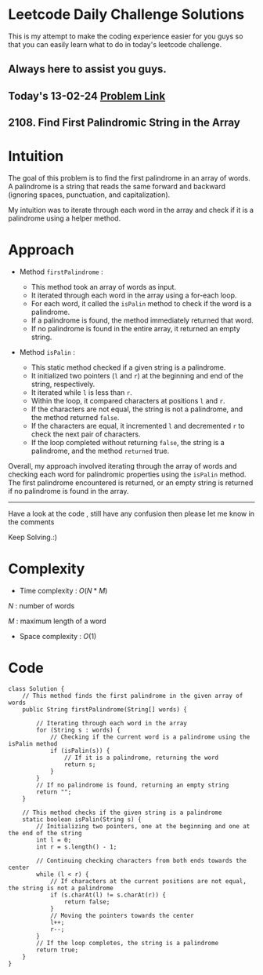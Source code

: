 # Leetcode Daily Challenge Solutions

This is my attempt to make the coding experience easier for you guys so that you can easily learn what to do in today's leetcode challenge.

## Always here to assist you guys.

## Today's 13-02-24 [Problem Link](https://leetcode.com/problems/find-first-palindromic-string-in-the-array/description/?envType=daily-question&envId=2024-02-13)
## 2108. Find First Palindromic String in the Array

# Intuition
<!-- Describe your first thoughts on how to solve this problem. -->
The goal of this problem is to find the first palindrome in an array of words. A palindrome is a string that reads the same forward and backward (ignoring spaces, punctuation, and capitalization). 

My intuition was to iterate through each word in the array and check if it is a palindrome using a helper method.

# Approach
<!-- Describe your approach to solving the problem. -->
- Method `firstPalindrome` :
  - This method took an array of words as input.
  - It iterated through each word in the array using a for-each loop.
  - For each word, it called the `isPalin` method to check if the word is a palindrome.
  - If a palindrome is found, the method immediately returned that word.
  - If no palindrome is found in the entire array, it returned an empty string.

- Method `isPalin` :
  - This static method checked if a given string is a palindrome.
  - It initialized two pointers (`l` and `r`) at the beginning and end of the string, respectively.
  - It iterated while `l` is less than `r`.
  - Within the loop, it compared characters at positions `l` and `r`.
  - If the characters are not equal, the string is not a palindrome, and the method returned `false`.
  - If the characters are equal, it incremented `l` and decremented `r` to check the next pair of characters.
  - If the loop completed without returning `false`, the string is a palindrome, and the method `returned` true.


Overall, my approach involved iterating through the array of words and checking each word for palindromic properties using the `isPalin` method. The first palindrome encountered is returned, or an empty string is returned if no palindrome is found in the array.

---
Have a look at the code , still have any confusion then please let me know in the comments

Keep Solving.:)

# Complexity
- Time complexity : $O(N*M)$
<!-- Add your time complexity here, e.g. $$O(n)$$ -->
$N$ : number of words

$M$ : maximum length of a word
- Space complexity : $O(1)$
<!-- Add your space complexity here, e.g. $$O(n)$$ -->

# Code
```
class Solution {
    // This method finds the first palindrome in the given array of words
    public String firstPalindrome(String[] words) {
        
        // Iterating through each word in the array
        for (String s : words) {
            // Checking if the current word is a palindrome using the isPalin method
            if (isPalin(s)) {
                // If it is a palindrome, returning the word
                return s;
            }
        }
        // If no palindrome is found, returning an empty string
        return "";
    }

    // This method checks if the given string is a palindrome
    static boolean isPalin(String s) {
        // Initializing two pointers, one at the beginning and one at the end of the string
        int l = 0;
        int r = s.length() - 1;

        // Continuing checking characters from both ends towards the center
        while (l < r) {
            // If characters at the current positions are not equal, the string is not a palindrome
            if (s.charAt(l) != s.charAt(r)) {
                return false;
            }
            // Moving the pointers towards the center
            l++;
            r--;
        }
        // If the loop completes, the string is a palindrome
        return true;
    }
}
```